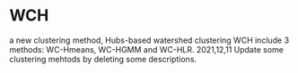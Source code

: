 # WCH
a new clustering method, Hubs-based watershed clustering
WCH include 3 methods: WC-Hmeans, WC-HGMM and WC-HLR.
2021,12,11 Update some clustering mehtods by deleting some descriptions.
